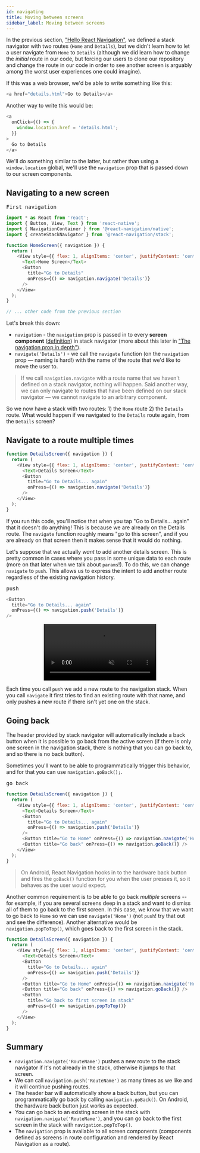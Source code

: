 ```yaml
---
id: navigating
title: Moving between screens
sidebar_label: Moving between screens
---
```


In the previous section, ["Hello React Navigation"](hello-react-navigation.html), we defined a stack navigator with two routes (`Home` and `Details`), but we didn't learn how to let a user navigate from `Home` to `Details` (although we did learn how to change the _initial_ route in our code, but forcing our users to clone our repository and change the route in our code in order to see another screen is arguably among the worst user experiences one could imagine).

If this was a web browser, we'd be able to write something like this:

```js
<a href="details.html">Go to Details</a>
```

Another way to write this would be:

```js
<a
  onClick={() => {
    window.location.href = 'details.html';
  }}
>
  Go to Details
</a>
```

We'll do something similar to the latter, but rather than using a `window.location` global, we'll use the `navigation` prop that is passed down to our screen components.

## Navigating to a new screen

<samp id="new-screen">First navigation</samp>

```js
import * as React from 'react';
import { Button, View, Text } from 'react-native';
import { NavigationContainer } from '@react-navigation/native';
import { createStackNavigator } from '@react-navigation/stack';

function HomeScreen({ navigation }) {
  return (
    <View style={{ flex: 1, alignItems: 'center', justifyContent: 'center' }}>
      <Text>Home Screen</Text>
      <Button
        title="Go to Details"
        onPress={() => navigation.navigate('Details')}
      />
    </View>
  );
}

// ... other code from the previous section
```

Let's break this down:

- `navigation` - the `navigation` prop is passed in to every **screen component** ([definition](glossary-of-terms.html#screen-component)) in stack navigator (more about this later in ["The navigation prop in depth"](navigation-prop.html)).
- `navigate('Details')` - we call the `navigate` function (on the `navigation` prop &mdash; naming is hard!) with the name of the route that we'd like to move the user to.

> If we call `navigation.navigate` with a route name that we haven't defined on a stack navigator, nothing will happen. Said another way, we can only navigate to routes that have been defined on our stack navigator &mdash; we cannot navigate to an arbitrary component.

So we now have a stack with two routes: 1) the `Home` route 2) the `Details` route. What would happen if we navigated to the `Details` route again, from the `Details` screen?

## Navigate to a route multiple times

<samp id="multiple-navigate"></samp>

```js
function DetailsScreen({ navigation }) {
  return (
    <View style={{ flex: 1, alignItems: 'center', justifyContent: 'center' }}>
      <Text>Details Screen</Text>
      <Button
        title="Go to Details... again"
        onPress={() => navigation.navigate('Details')}
      />
    </View>
  );
}
```

If you run this code, you'll notice that when you tap "Go to Details... again" that it doesn't do anything! This is because we are already on the Details route. The `navigate` function roughly means "go to this screen", and if you are already on that screen then it makes sense that it would do nothing.

Let's suppose that we actually _want_ to add another details screen. This is pretty common in cases where you pass in some unique data to each route (more on that later when we talk about `params`!). To do this, we can change `navigate` to `push`. This allows us to express the intent to add another route regardless of the existing navigation history.

<samp id="multiple-push">push</samp>

```js
<Button
  title="Go to Details... again"
  onPress={() => navigation.push('Details')}
/>
```

<div style="display: flex; justify-content: center">
  <video width="60%" playsinline autoplay muted loop>
    <source src="/docs/assets/navigators/stack/stack-push.mov"></source>
  </video>
</div>

Each time you call `push` we add a new route to the navigation stack. When you call `navigate` it first tries to find an existing route with that name, and only pushes a new route if there isn't yet one on the stack.

## Going back

The header provided by stack navigator will automatically include a back button when it is possible to go back from the active screen (if there is only one screen in the navigation stack, there is nothing that you can go back to, and so there is no back button).

Sometimes you'll want to be able to programmatically trigger this behavior, and for that you can use `navigation.goBack();`.

<samp id="go-back">go back</samp>

```js
function DetailsScreen({ navigation }) {
  return (
    <View style={{ flex: 1, alignItems: 'center', justifyContent: 'center' }}>
      <Text>Details Screen</Text>
      <Button
        title="Go to Details... again"
        onPress={() => navigation.push('Details')}
      />
      <Button title="Go to Home" onPress={() => navigation.navigate('Home')} />
      <Button title="Go back" onPress={() => navigation.goBack()} />
    </View>
  );
}
```

> On Android, React Navigation hooks in to the hardware back button and fires the `goBack()` function for you when the user presses it, so it behaves as the user would expect.

Another common requirement is to be able to go back _multiple_ screens -- for example, if you are several screens deep in a stack and want to dismiss all of them to go back to the first screen. In this case, we know that we want to go back to `Home` so we can use `navigate('Home')` (not `push`! try that out and see the difference). Another alternative would be `navigation.popToTop()`, which goes back to the first screen in the stack.

<samp id="pop-to-top"></samp>

```js
function DetailsScreen({ navigation }) {
  return (
    <View style={{ flex: 1, alignItems: 'center', justifyContent: 'center' }}>
      <Text>Details Screen</Text>
      <Button
        title="Go to Details... again"
        onPress={() => navigation.push('Details')}
      />
      <Button title="Go to Home" onPress={() => navigation.navigate('Home')} />
      <Button title="Go back" onPress={() => navigation.goBack()} />
      <Button
        title="Go back to first screen in stack"
        onPress={() => navigation.popToTop()}
      />
    </View>
  );
}
```

## Summary

- `navigation.navigate('RouteName')` pushes a new route to the stack navigator if it's not already in the stack, otherwise it jumps to that screen.
- We can call `navigation.push('RouteName')` as many times as we like and it will continue pushing routes.
- The header bar will automatically show a back button, but you can programmatically go back by calling `navigation.goBack()`. On Android, the hardware back button just works as expected.
- You can go back to an existing screen in the stack with `navigation.navigate('RouteName')`, and you can go back to the first screen in the stack with `navigation.popToTop()`.
- The `navigation` prop is available to all screen components (components defined as screens in route configuration and rendered by React Navigation as a route).
